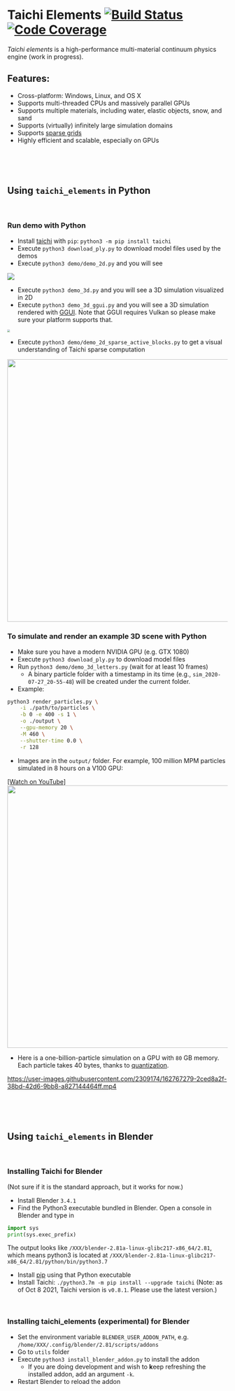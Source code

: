 
# Taichi Elements [![Build Status](https://travis-ci.com/taichi-dev/taichi_elements.svg?branch=master)](https://travis-ci.com/taichi-dev/taichi_elements) [![Code Coverage](https://codecov.io/gh/taichi-dev/taichi_elements/branch/master/graph/badge.svg)](https://codecov.io/gh/taichi-dev/taichi_elements)
*Taichi elements* is a high-performance multi-material continuum physics engine (work in progress).

## Features:

- Cross-platform: Windows, Linux, and OS X
- Supports multi-threaded CPUs and massively parallel GPUs
- Supports multiple materials, including water, elastic objects, snow, and sand
- Supports (virtually) infinitely large simulation domains
- Supports [sparse grids](https://docs.taichi.graphics/lang/articles/advanced/sparse)
- Highly efficient and scalable, especially on GPUs

<br><br><br>

## Using `taichi_elements` in Python

<br>

### Run demo with Python

 - Install [taichi](https://github.com/taichi-dev/taichi) with `pip`: `python3 -m pip install taichi`
 - Execute `python3 download_ply.py` to download model files used by the demos
 - Execute `python3 demo/demo_2d.py` and you will see

<img src="https://github.com/yuanming-hu/public_files/raw/master/graphics/elements/demo_2d.gif">

 - Execute `python3 demo_3d.py` and you will see a 3D simulation visualized in 2D
 - Execute `python3 demo_3d_ggui.py` and you will see a 3D simulation rendered with [GGUI](https://docs.taichi.graphics/lang/articles/misc/ggui). Note that GGUI requires Vulkan so please make sure your platform supports that.

<img src="https://github.com/taichi-dev/public_files/raw/master/taichi_elements/demo_3d_ggui.gif" style="zoom:40%;" />

 - Execute `python3 demo/demo_2d_sparse_active_blocks.py` to get a visual understanding of Taichi sparse computation

<img src="https://raw.githubusercontent.com/taichi-dev/public_files/master/taichi_elements/sparse_mpm_active_blocks.gif" height="600px">

<br>

### To simulate and render an example 3D scene with Python
- Make sure you have a modern NVIDIA GPU (e.g. GTX 1080)
- Execute `python3 download_ply.py` to download model files
- Run `python3 demo/demo_3d_letters.py` (wait for at least 10 frames)
   - A binary particle folder with a timestamp in its time (e.g., `sim_2020-07-27_20-55-48`) will be created under the current folder.
- Example:

 ```bash
python3 render_particles.py \
     -i ./path/to/particles \
     -b 0 -e 400 -s 1 \
     -o ./output \
     --gpu-memory 20 \
     -M 460 \
     --shutter-time 0.0 \
     -r 128
 ```
 - Images are in the `output/` folder. For example, 100 million MPM particles simulated in 8 hours on a V100 GPU:

[[Watch on YouTube]](https://youtu.be/klMDVUzFFnk)
<img src="https://raw.githubusercontent.com/taichi-dev/public_files/master/taichi_elements/100Mparticles.jpg" height="600px">

- Here is a one-billion-particle simulation on a GPU with `80` GB memory. Each particle takes 40 bytes, thanks to [quantization](https://github.com/taichi-dev/quantaichi).

https://user-images.githubusercontent.com/2309174/162767279-2ced8a2f-38bd-42d6-9bb8-a827144464ff.mp4

<br><br><br>

## Using `taichi_elements` in Blender

<br>

### Installing Taichi for Blender
(Not sure if it is the standard approach, but it works for now.)
 - Install Blender `3.4.1`
 - Find the Python3 executable bundled in Blender. Open a console in Blender and type in
 ```python
 import sys
 print(sys.exec_prefix)
 ```
  The output looks like `/XXX/blender-2.81a-linux-glibc217-x86_64/2.81`, which means python3 is located at `/XXX/blender-2.81a-linux-glibc217-x86_64/2.81/python/bin/python3.7`
 - Install [pip](https://pip.pypa.io/en/stable/installing/) using that Python executable
 - Install Taichi: `./python3.7m -m pip install --upgrade taichi` (Note: as of Oct 8 2021, Taichi version is `v0.8.1`. Please use the latest version.)

<br>

### Installing taichi_elements (experimental) for Blender
 - Set the environment variable `BLENDER_USER_ADDON_PATH`, e.g. `/home/XXX/.config/blender/2.81/scripts/addons`
 - Go to `utils` folder
 - Execute `python3 install_blender_addon.py` to install the addon
   - If you are doing development and wish to **k**eep refreshing the installed addon, add an argument `-k`.
 - Restart Blender to reload the addon